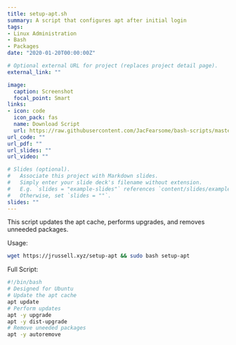 ```yaml
---
title: setup-apt.sh
summary: A script that configures apt after initial login
tags:
- Linux Administration
- Bash
- Packages
date: "2020-01-20T00:00:00Z"

# Optional external URL for project (replaces project detail page).
external_link: ""

image:
  caption: Screenshot
  focal_point: Smart
links:
- icon: code
  icon_pack: fas
  name: Download Script
  url: https://raw.githubusercontent.com/JacFearsome/bash-scripts/master/setup-scripts/setup-apt.sh
url_code: ""
url_pdf: ""
url_slides: ""
url_video: ""

# Slides (optional).
#   Associate this project with Markdown slides.
#   Simply enter your slide deck's filename without extension.
#   E.g. `slides = "example-slides"` references `content/slides/example-slides.md`.
#   Otherwise, set `slides = ""`.
slides: ""
---
```

This script updates the apt cache, performs upgrades, and removes unneeded packages.

Usage:
```sh
wget https://jrussell.xyz/setup-apt && sudo bash setup-apt
```
Full Script:
```sh
#!/bin/bash
# Designed for Ubuntu
# Update the apt cache
apt update
# Perform updates
apt -y upgrade
apt -y dist-upgrade
# Remove uneeded packages
apt -y autoremove
```